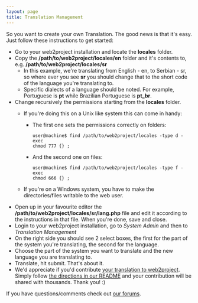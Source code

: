 ```yaml
---
layout: page
title: Translation Management
---
```


So you want to create your own Translation. The good news is that it's easy. Just follow these instructions to get started:

* Go to your web2project installation and locate the **locales** folder.
* Copy the **/path/to/web2project/locales/en** folder and it's contents to, e.g. **/path/to/web2project/locales/sr**
  * In this example, we're translating from English - en, to Serbian - sr, so where ever you see **sr** you should change that to the short code of the language you're translating to.
  * Specific dialects of a language should be noted. For example, Portuguese is **pt** while Brazilian Portuguese is **pt_br**.
* Change recursively the permissions starting from the **locales** folder.
  * If you're doing this on a Unix like system this can come in handy:
    * The first one sets the permissions correctly on folders:

        <code>user@machine$ find /path/to/web2project/locales -type d -exec chmod 777 {} \;</code>

    * And the second one on files:

        <code>user@machine$ find /path/to/web2project/locales -type f -exec chmod 666 {} \;</code>

  * If you're on a Windows system, you have to make the directories/files writable to the web user.
* Open up in your favourite editor the **/path/to/web2project/locales/sr/lang.php** file and edit it according to the instructions in that file. When you're done, save and close.
* Login to your web2project installation, go to *System Admin* and then to *Translation Management*
* On the right side you should see 2 select boxes, the first for the part of the system you're translating, the second for the language.
* Choose the part of the system you want to translate and the new language you are translating to.
* Translate, hit submit. That's about it.
* We'd appreciate if you'd contribute [your translation to web2project](https://github.com/web2project/locales). Simply follow [the directions in our README](https://github.com/web2project/locales#contributing) and your contribution will be shared with thousands. Thank you! :)

If you have questions/comments check out [our forums](http://support.web2project.net/).
